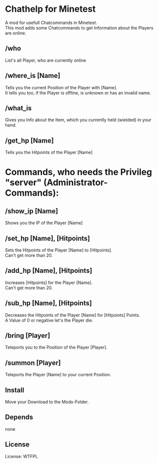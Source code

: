 # Chathelp for Minetest

A mod for usefull Chatcommands in Minetest.<br>
This mod adds some Chatcommands to get Information about the Players are online.

## /who

List's all Player, who are currently online

## /where_is [Name]

Tells you the current Position of the Player with [Name].<br>
It tells you too, if the Player is offline, is unknown or has an invalid name.

## /what_is

Gives you Info about the Item, which you currently held (wielded) in your hand.

## /get_hp [Name]

Tells you the Hitpoints of the Player [Name]

# Commands, who needs the Privileg "server" (Administrator-Commands):

## /show_ip [Name]

Shows you the IP of the Player [Name]

## /set_hp [Name], [Hitpoints]

Sets the Hitpoints of the Player [Name] to [Hitpoints]. <br>
Can't get more than 20.

## /add_hp [Name], [Hitpoints]

Increases [Hitpoints] for the Player [Name]. <br>
Can't get more than 20.

## /sub_hp [Name], [Hitpoints]

Decreases the Hitpoints of the Player [Name] for [Hitpoints] Points.<br>
A Value of 0 or negative let's the Player die.

## /bring [Player]

Teleports you to the Position of the Player [Player].

## /summon [Player]

Teleports the Player [Name] to your current Position.

## Install

Move your Download to the Mods-Folder.

## Depends

none

## License

License: WTFPL
